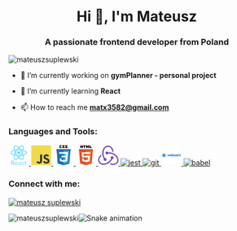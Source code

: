 <h1 align="center">Hi 👋, I'm Mateusz</h1>
<h3 align="center">A passionate frontend developer from Poland</h3>

<p align="left"> <img src="https://komarev.com/ghpvc/?username=mateuszsuplewski&label=Profile%20views&color=0cb300&style=flat" alt="mateuszsuplewski" /> </p>

- 🔭 I’m currently working on **gymPlanner - personal project**

- 🌱 I’m currently learning **React**

- 📫 How to reach me **matx3582@gmail.com**


<h3 align="left">Languages and Tools:</h3>
  <p align="left">  
<a href="https://reactjs.org/" target="_blank" rel="noreferrer"> <img src="https://raw.githubusercontent.com/devicons/devicon/master/icons/react/react-original-wordmark.svg" alt="react" width="40" height="40"/> </a>
<a href="https://developer.mozilla.org/en-US/docs/Web/JavaScript" target="_blank" rel="noreferrer"> <img src="https://raw.githubusercontent.com/devicons/devicon/master/icons/javascript/javascript-original.svg" alt="javascript" width="40" height="40"/> </a>
<a href="https://www.w3schools.com/css/" target="_blank" rel="noreferrer"> <img src="https://raw.githubusercontent.com/devicons/devicon/master/icons/css3/css3-original-wordmark.svg" alt="css3" width="40" height="40"/> </a>
<a href="https://www.w3.org/html/" target="_blank" rel="noreferrer"> <img src="https://raw.githubusercontent.com/devicons/devicon/master/icons/html5/html5-original-wordmark.svg" alt="html5" width="40" height="40"/> </a> 
<a href="https://redux.js.org" target="_blank" rel="noreferrer"> <img src="https://raw.githubusercontent.com/devicons/devicon/master/icons/redux/redux-original.svg" alt="redux" width="40" height="40"/> </a>
<a href="https://jestjs.io" target="_blank" rel="noreferrer"> <img src="https://www.vectorlogo.zone/logos/jestjsio/jestjsio-icon.svg" alt="jest" width="40" height="40"/> </a>
<a href="https://git-scm.com/" target="_blank" rel="noreferrer"> <img src="https://www.vectorlogo.zone/logos/git-scm/git-scm-icon.svg" alt="git" width="40" height="40"/> </a>
<a href="https://webpack.js.org" target="_blank" rel="noreferrer"> <img src="https://raw.githubusercontent.com/devicons/devicon/d00d0969292a6569d45b06d3f350f463a0107b0d/icons/webpack/webpack-original-wordmark.svg" alt="webpack" width="40" height="40"/> </a>
<a href="https://babeljs.io/" target="_blank" rel="noreferrer"> <img src="https://www.vectorlogo.zone/logos/babeljs/babeljs-icon.svg" alt="babel" width="40" height="40"/> </a>
  </p>

<h3 align="left">Connect with me:</h3>
<p align="left">
<a href="**https://www.linkedin.com/in/mateusz-suplewski"** target="blank"><img align="center" src="https://raw.githubusercontent.com/rahuldkjain/github-profile-readme-generator/master/src/images/icons/Social/linked-in-alt.svg" alt="mateusz suplewski" height="30" width="40" /></a>
</p>


<p>
  <img align="left" src="https://github-readme-stats.vercel.app/api/top-langs?username=mateuszsuplewski&show_icons=true&locale=en&layout=compact"                   alt="mateuszsuplewski" />
</p>


![Snake animation](https://github.com/MateuszSuplewski/MateuszSuplewski/blob/output/github-contribution-grid-snake.svg)
